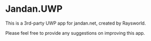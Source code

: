 # Jandan.UWP
This is a 3rd-party UWP app for jandan.net, created by Raysworld.

Please feel free to provide any suggestions on improving this app.
